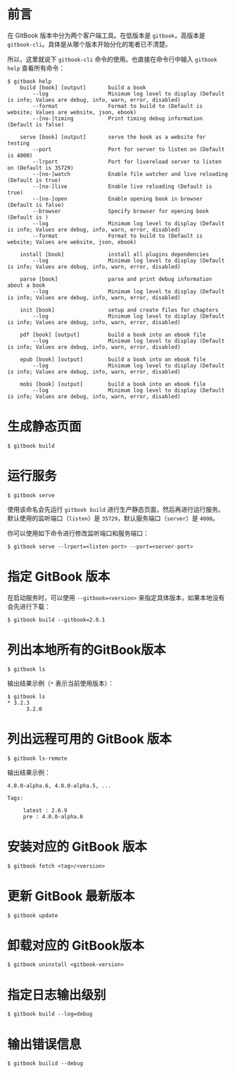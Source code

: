 # 前言

在 GitBook 版本中分为两个客户端工具。在低版本是 `gitbook`，高版本是 `gitbook-cli`。具体是从哪个版本开始分化的笔者已不清楚。

所以，这里就说下 `gitbook-cli` 命令的使用。也直接在命令行中输入 `gitbook help` 查看所有命令：

```
$ gitbook help
    build [book] [output]       build a book
        --log                   Minimum log level to display (Default is info; Values are debug, info, warn, error, disabled)
        --format                Format to build to (Default is website; Values are website, json, ebook)
        --[no-]timing           Print timing debug information (Default is false)

    serve [book] [output]       serve the book as a website for testing
        --port                  Port for server to listen on (Default is 4000)
        --lrport                Port for livereload server to listen on (Default is 35729)
        --[no-]watch            Enable file watcher and live reloading (Default is true)
        --[no-]live             Enable live reloading (Default is true)
        --[no-]open             Enable opening book in browser (Default is false)
        --browser               Specify browser for opening book (Default is )
        --log                   Minimum log level to display (Default is info; Values are debug, info, warn, error, disabled)
        --format                Format to build to (Default is website; Values are website, json, ebook)

    install [book]              install all plugins dependencies
        --log                   Minimum log level to display (Default is info; Values are debug, info, warn, error, disabled)

    parse [book]                parse and print debug information about a book
        --log                   Minimum log level to display (Default is info; Values are debug, info, warn, error, disabled)

    init [book]                 setup and create files for chapters
        --log                   Minimum log level to display (Default is info; Values are debug, info, warn, error, disabled)

    pdf [book] [output]         build a book into an ebook file
        --log                   Minimum log level to display (Default is info; Values are debug, info, warn, error, disabled)

    epub [book] [output]        build a book into an ebook file
        --log                   Minimum log level to display (Default is info; Values are debug, info, warn, error, disabled)

    mobi [book] [output]        build a book into an ebook file
        --log                   Minimum log level to display (Default is info; Values are debug, info, warn, error, disabled)
```

# 生成静态页面

```
$ gitbook build
```
# 运行服务

```
$ gitbook serve
```

使用该命名会先运行 `gitbook build` 进行生产静态页面，然后再进行运行服务。默认使用的监听端口（`listen`）是 `35729`，默认服务端口（`server`）是 `4000`。

你可以使用如下命令进行修改监听端口和服务端口：

```
$ gitbook serve --lrport=<listen-port> --port=<server-port>
```

# 指定 GitBook 版本

在启动服务时，可以使用 `--gitbook=<version>` 来指定具体版本，如果本地没有会先进行下载：

```
$ gitbook build --gitbook=2.0.1
```

# 列出本地所有的GitBook版本

```
$ gitbook ls
```

输出结果示例（`*` 表示当前使用版本）：

```
$ gitbook ls
* 3.2.3
      3.2.0
```

# 列出远程可用的 GitBook 版本
```
$ gitbook ls-remote
```

输出结果示例：

```
4.0.0-alpha.6, 4.0.0-alpha.5, ...

Tags:

     latest : 2.6.9
     pre : 4.0.0-alpha.6

```

# 安装对应的 GitBook 版本

```
$ gitbook fetch <tag>/<version>
```

# 更新 GitBook 最新版本

```
$ gitbook update
```

# 卸载对应的 GitBook版本

```
$ gitbook uninstall <gitbook-version>
```

# 指定日志输出级别

```
$ gitbook build --log=debug
```

# 输出错误信息

```
$ gitbook builid --debug
```

